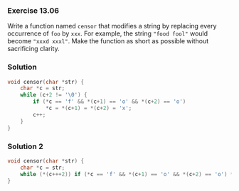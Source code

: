 ### Exercise 13.06
Write a function named `censor` that modifies a string by replacing every
occurrence of `foo` by `xxx`. For example, the string `"food fool"` would become
`"xxxd xxxl"`. Make the function as short as possible without sacrificing
clarity.

### Solution

```c
void censor(char *str) {
    char *c = str;
    while (c+2 != '\0') {
        if (*c == 'f' && *(c+1) == 'o' && *(c+2) == 'o')
            *c = *(c+1) = *(c+2) = 'x';
        c++;
    }
}
```

### Solution 2
```c
void censor(char *str) {
    char *c = str;
    while (*(c+++2)) if (*c == 'f' && *(c+1) == 'o' && *(c+2) == 'o') *c = *(c+1) = *(c+2) = 'x';
}
```
